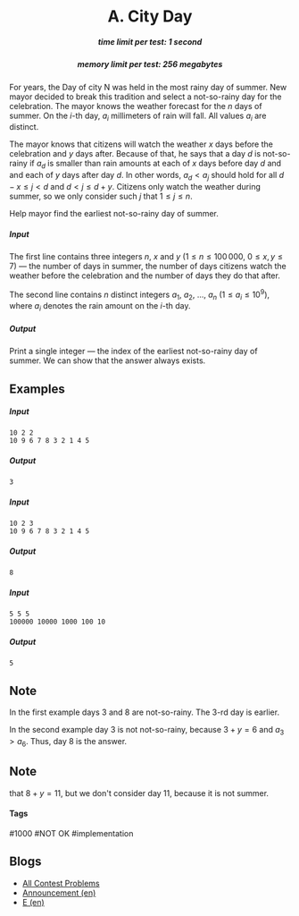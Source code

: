 <h1 style='text-align: center;'> A. City Day</h1>

<h5 style='text-align: center;'>time limit per test: 1 second</h5>
<h5 style='text-align: center;'>memory limit per test: 256 megabytes</h5>

For years, the Day of city N was held in the most rainy day of summer. New mayor decided to break this tradition and select a not-so-rainy day for the celebration. The mayor knows the weather forecast for the $n$ days of summer. On the $i$-th day, $a_i$ millimeters of rain will fall. All values $a_i$ are distinct.

The mayor knows that citizens will watch the weather $x$ days before the celebration and $y$ days after. Because of that, he says that a day $d$ is not-so-rainy if $a_d$ is smaller than rain amounts at each of $x$ days before day $d$ and and each of $y$ days after day $d$. In other words, $a_d < a_j$ should hold for all $d - x \le j < d$ and $d < j \le d + y$. Citizens only watch the weather during summer, so we only consider such $j$ that $1 \le j \le n$.

Help mayor find the earliest not-so-rainy day of summer.

##### Input

The first line contains three integers $n$, $x$ and $y$ ($1 \le n \le 100\,000$, $0 \le x, y \le 7$) — the number of days in summer, the number of days citizens watch the weather before the celebration and the number of days they do that after.

The second line contains $n$ distinct integers $a_1$, $a_2$, ..., $a_n$ ($1 \le a_i \le 10^9$), where $a_i$ denotes the rain amount on the $i$-th day.

##### Output

Print a single integer — the index of the earliest not-so-rainy day of summer. We can show that the answer always exists.

## Examples

##### Input


```text
10 2 2
10 9 6 7 8 3 2 1 4 5
```
##### Output


```text
3
```
##### Input


```text
10 2 3
10 9 6 7 8 3 2 1 4 5
```
##### Output


```text
8
```
##### Input


```text
5 5 5
100000 10000 1000 100 10
```
##### Output


```text
5
```
## Note

In the first example days $3$ and $8$ are not-so-rainy. The $3$-rd day is earlier.

In the second example day $3$ is not not-so-rainy, because $3 + y = 6$ and $a_3 > a_6$. Thus, day $8$ is the answer. 
## Note

 that $8 + y = 11$, but we don't consider day $11$, because it is not summer.



#### Tags 

#1000 #NOT OK #implementation 

## Blogs
- [All Contest Problems](../Codeforces_Round_576_(Div._2).md)
- [Announcement (en)](../blogs/Announcement_(en).md)
- [E (en)](../blogs/E_(en).md)
